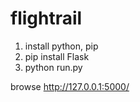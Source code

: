flightrail
==========
1. install python, pip
2. pip install Flask
3. python run.py

browse http://127.0.0.1:5000/
